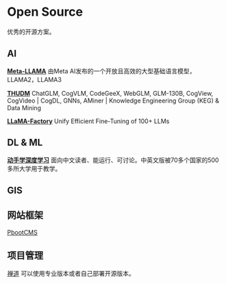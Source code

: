 # Open Source
优秀的开源方案。

## AI
[**Meta-LLAMA**](https://github.com/meta-llama)
由Meta AI发布的一个开放且高效的大型基础语言模型，LLAMA2，LLAMA3

[**THUDM**](https://github.com/THUDM)
ChatGLM, CogVLM, CodeGeeX, WebGLM, GLM-130B, CogView, CogVideo | CogDL, GNNs, AMiner | Knowledge Engineering Group (KEG) & Data Mining

[**LLaMA-Factory**](https://github.com/hiyouga/LLaMA-Factory)
Unify Efficient Fine-Tuning of 100+ LLMs


## DL & ML
[**动手学深度学习**](https://github.com/d2l-ai/d2l-zh)
面向中文读者、能运行、可讨论。中英文版被70多个国家的500多所大学用于教学。


## GIS


## 网站框架
[PbootCMS](https://github.com/pbootcmspro/PbootCMS)


## 项目管理
[禅道](https://www.zentao.net/)
可以使用专业版本或者自己部署开源版本。


